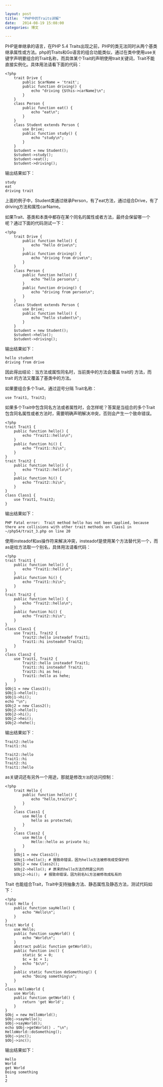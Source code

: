 ```yaml
---

layout: post
title:  "PHP中的Traits详解"
date:   2014-08-19 15:08:00
categories: 博文

---
```


PHP是单继承的语言，在PHP 5.4 Traits出现之前，PHP的类无法同时从两个基类继承属性或方法。php的Traits和Go语言的组合功能类似，通过在类中使用use关键字声明要组合的Trait名称，而具体某个Trait的声明使用trait关键词，Trait不能直接实例化。具体用法请看下面的代码：

    <?php
        trait Drive {
            public $carName = 'trait';
            public function driving() {
                echo "driving {$this->carName}\n";
            }
        }
        class Person {
            public function eat() {
                echo "eat\n";
            }
        }
        class Student extends Person {
            use Drive;
            public function study() {
                echo "study\n";
            }
        }
        $student = new Student();
        $student->study();
        $student->eat();
        $student->driving();

输出结果如下：

    study
    eat
    driving trait

上面的例子中，Student类通过继承Person，有了eat方法，通过组合Drive，有了driving方法和属性carName。

如果Trait、基类和本类中都存在某个同名的属性或者方法，最终会保留哪一个呢？通过下面的代码测试一下：

    <?php 
        trait Drive {
            public function hello() {
                echo "hello drive\n";
            }
            public function driving() {
                echo "driving from drive\n";
            }
        }
        class Person {
            public function hello() {
                echo "hello person\n";
            }
            public function driving() {
                echo "driving from person\n";
            }
        }
        class Student extends Person {
            use Drive;
            public function hello() {
                echo "hello student\n";
            }
        }
        $student = new Student();
        $student->hello();
        $student->driving();

输出结果如下：

    hello student
    driving from drive

因此得出结论：当方法或属性同名时，当前类中的方法会覆盖 trait的 方法，而 trait 的方法又覆盖了基类中的方法。

如果要组合多个Trait，通过逗号分隔 Trait名称：

    use Trait1, Trait2;

如果多个Trait中包含同名方法或者属性时，会怎样呢？答案是当组合的多个Trait包含同名属性或者方法时，需要明确声明解决冲突，否则会产生一个致命错误。

    <?php
    trait Trait1 {
        public function hello() {
            echo "Trait1::hello\n";
        }
        public function hi() {
            echo "Trait1::hi\n";
        }
    }
    trait Trait2 {
        public function hello() {
            echo "Trait2::hello\n";
        }
        public function hi() {
            echo "Trait2::hi\n";
        }
    }
    class Class1 {
        use Trait1, Trait2;
    }

输出结果如下：

    PHP Fatal error:  Trait method hello has not been applied, because there are collisions with other trait methods on Class1 in ~/php54/trait_3.php on line 20


使用insteadof和as操作符来解决冲突，insteadof是使用某个方法替代另一个，而as是给方法取一个别名，具体用法请看代码：

    <?php
    trait Trait1 {
        public function hello() {
            echo "Trait1::hello\n";
        }
        public function hi() {
            echo "Trait1::hi\n";
        }
    }
    trait Trait2 {
        public function hello() {
            echo "Trait2::hello\n";
        }
        public function hi() {
            echo "Trait2::hi\n";
        }
    }
    class Class1 {
        use Trait1, Trait2 {
            Trait2::hello insteadof Trait1;
            Trait1::hi insteadof Trait2;
        }
    }
    class Class2 {
        use Trait1, Trait2 {
            Trait2::hello insteadof Trait1;
            Trait1::hi insteadof Trait2;
            Trait2::hi as hei;
            Trait1::hello as hehe;
        }
    }
    $Obj1 = new Class1();
    $Obj1->hello();
    $Obj1->hi();
    echo "\n";
    $Obj2 = new Class2();
    $Obj2->hello();
    $Obj2->hi();
    $Obj2->hei();
    $Obj2->hehe();

输出结果如下：

    Trait2::hello
    Trait1::hi

    Trait2::hello
    Trait1::hi
    Trait2::hi
    Trait1::hello

as关键词还有另外一个用途，那就是修改`方法`的访问控制：

    <?php
        trait Hello {
            public function hello() {
                echo "hello,trait\n";
            }
        }
        class Class1 {
            use Hello {
                hello as protected;
            }
        }
        class Class2 {
            use Hello {
                Hello::hello as private hi;
            }
        }
        $Obj1 = new Class1();
        $Obj1->hello(); # 报致命错误，因为hello方法被修改成受保护的
        $Obj2 = new Class2();
        $Obj2->hello(); # 原来的hello方法仍然是公共的
        $Obj2->hi();  # 报致命错误，因为别名hi方法被修改成私有的

Trait 也能组合Trait，Trait中支持抽象方法、静态属性及静态方法，测试代码如下：

    <?php
    trait Hello {
        public function sayHello() {
            echo "Hello\n";
        }
    }
    trait World {
        use Hello;
        public function sayWorld() {
            echo "World\n";
        }
        abstract public function getWorld();
        public function inc() {
            static $c = 0;
            $c = $c + 1;
            echo "$c\n";
        }
        public static function doSomething() {
            echo "Doing something\n";
        }
    }
    class HelloWorld {
        use World;
        public function getWorld() {
            return 'get World';
        }
    }
    $Obj = new HelloWorld();
    $Obj->sayHello();
    $Obj->sayWorld();
    echo $Obj->getWorld() . "\n";
    HelloWorld::doSomething();
    $Obj->inc();
    $Obj->inc();


输出结果如下：

    Hello
    World
    get World
    Doing something
    1
    2
